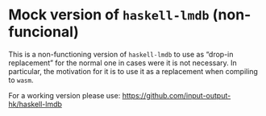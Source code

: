# Mock version of `haskell-lmdb` (non-funcional)

This is a non-functioning version of `haskell-lmdb` to use as “drop-in replacement” for the normal one in cases were it is not necessary. In particular, the motivation for it is to use it as a replacement when compiling to `wasm`.

For a working version please use: https://github.com/input-output-hk/haskell-lmdb

